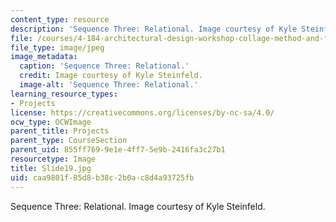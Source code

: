 ```yaml
---
content_type: resource
description: 'Sequence Three: Relational. Image courtesy of Kyle Steinfeld.'
file: /courses/4-184-architectural-design-workshop-collage-method-and-form-spring-2004/caa9801f85d8b38c2b0ac8d4a93725fb_Slide19.jpg
file_type: image/jpeg
image_metadata:
  caption: 'Sequence Three: Relational.'
  credit: Image courtesy of Kyle Steinfeld.
  image-alt: 'Sequence Three: Relational.'
learning_resource_types:
- Projects
license: https://creativecommons.org/licenses/by-nc-sa/4.0/
ocw_type: OCWImage
parent_title: Projects
parent_type: CourseSection
parent_uid: 855ff769-9e1e-4ff7-5e9b-2416fa3c27b1
resourcetype: Image
title: Slide19.jpg
uid: caa9801f-85d8-b38c-2b0a-c8d4a93725fb
---
```

Sequence Three: Relational. Image courtesy of Kyle Steinfeld.
